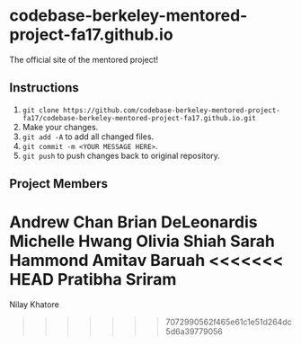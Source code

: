 # codebase-berkeley-mentored-project-fa17.github.io
The official site of the mentored project!

## Instructions

1. `git clone https://github.com/codebase-berkeley-mentored-project-fa17/codebase-berkeley-mentored-project-fa17.github.io.git`
2. Make your changes.
3. `git add -A` to add all changed files.
4. `git commit -m <YOUR MESSAGE HERE>`.
5. `git push` to push changes back to original repository.

## Project Members

Andrew Chan
Brian DeLeonardis
Michelle Hwang
Olivia Shiah
Sarah Hammond
Amitav Baruah
<<<<<<< HEAD
Pratibha Sriram
=======
Nilay Khatore
>>>>>>> 7072990562f465e61c1e51d264dc5d6a39779056

